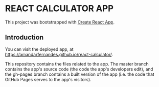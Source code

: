 # REACT CALCULATOR APP
This project was bootstrapped with [Create React App](https://github.com/facebookincubator/create-react-app).

## Introduction
You can visit the deployed app, at https://amandarfernandes.github.io/react-calculator/.

This repository contains the files related to the app. The master branch contains the app's source code (the code the app's developers edit), and the gh-pages branch contains a built version of the app (i.e. the code that GitHub Pages serves to the app's visitors).
